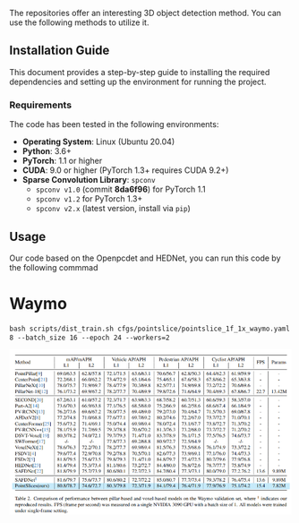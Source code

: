 The repositories offer an interesting 3D object detection method. You can use the following methods to utilize it.
## **Installation Guide**

This document provides a step-by-step guide to installing the required dependencies and setting up the environment for running the project.

### **Requirements**
The code has been tested in the following environments:

- **Operating System**: Linux (Ubuntu 20.04)
- **Python**: 3.6+
- **PyTorch**: 1.1 or higher 
- **CUDA**: 9.0 or higher (PyTorch 1.3+ requires CUDA 9.2+)
- **Sparse Convolution Library**: `spconv`
  - `spconv v1.0` (commit **8da6f96**) for PyTorch 1.1
  - `spconv v1.2` for PyTorch 1.3+
  - `spconv v2.x` (latest version, install via `pip`)


## **Usage**
Our code based on the Openpcdet and HEDNet, you can run this code by the following commmad
# Waymo
```
bash scripts/dist_train.sh cfgs/pointslice/pointslice_1f_1x_waymo.yaml 8 --batch_size 16 --epoch 24 --workers=2
```
![image](https://github.com/qifeng22/PointSlice2/raw/main/waymo.png)

